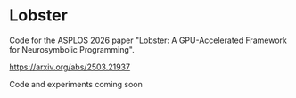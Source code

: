 # Lobster
Code for the ASPLOS 2026 paper "Lobster: A GPU-Accelerated Framework for Neurosymbolic Programming".

https://arxiv.org/abs/2503.21937

Code and experiments coming soon
